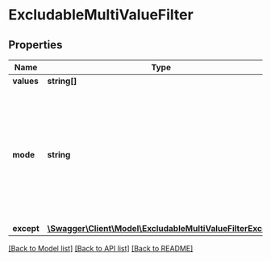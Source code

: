 # ExcludableMultiValueFilter

## Properties
Name | Type | Description | Notes
------------ | ------------- | ------------- | -------------
**values** | **string[]** |  | 
**mode** | **string** | Boolean logic mode. Defaults to any. **NOTE: We plan on adding more modes soon. Some of the existing modes might not be implemented for all filters** | [optional] 
**except** | [**\Swagger\Client\Model\ExcludableMultiValueFilterExcept**](ExcludableMultiValueFilterExcept.md) |  | [optional] 

[[Back to Model list]](../README.md#documentation-for-models) [[Back to API list]](../README.md#documentation-for-api-endpoints) [[Back to README]](../README.md)


